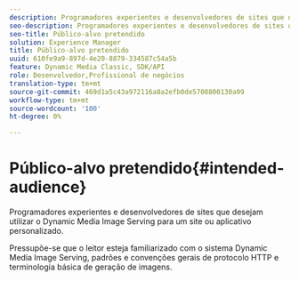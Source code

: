 ```yaml
---
description: Programadores experientes e desenvolvedores de sites que desejam utilizar o Dynamic Media Image Serving para um site ou aplicativo personalizado.
seo-description: Programadores experientes e desenvolvedores de sites que desejam utilizar o Dynamic Media Image Serving para um site ou aplicativo personalizado.
seo-title: Público-alvo pretendido
solution: Experience Manager
title: Público-alvo pretendido
uuid: 610fe9a9-897d-4e20-8879-334587c54a5b
feature: Dynamic Media Classic, SDK/API
role: Desenvolvedor,Profissional de negócios
translation-type: tm+mt
source-git-commit: 469d1a5c43a972116a8a2efb0de5708800130a99
workflow-type: tm+mt
source-wordcount: '100'
ht-degree: 0%

---
```



# Público-alvo pretendido{#intended-audience}

Programadores experientes e desenvolvedores de sites que desejam utilizar o Dynamic Media Image Serving para um site ou aplicativo personalizado.

Pressupõe-se que o leitor esteja familiarizado com o sistema Dynamic Media Image Serving, padrões e convenções gerais de protocolo HTTP e terminologia básica de geração de imagens.
